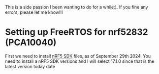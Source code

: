 This is a side passion I been wanting to do for a while:). If you fine any errors, please let me know!!!

# Setting up FreeRTOS for nrf52832 (PCA10040)

First we need to install [nRF5 SDK](https://www.nordicsemi.com/Products/Development-software/nRF5-SDK/Download) files, as of September 29th 2024. You need to install a nRF5 SDK versions and I will select 17.1.0 since that is the latest version today date